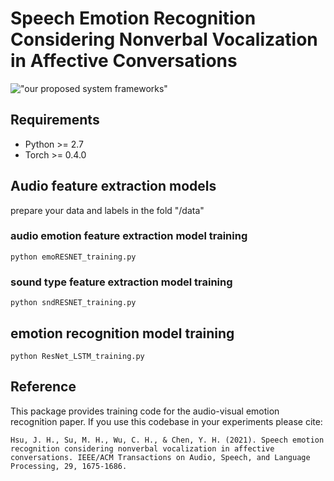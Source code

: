 # Speech Emotion Recognition Considering Nonverbal Vocalization in Affective Conversations

!["our proposed system frameworks"](https://github.com/Xuplussss/ResnetLstmSER/blob/main/SF.png?raw=true)

## Requirements
- Python >= 2.7
- Torch >= 0.4.0

## Audio feature extraction models
prepare your data and labels in the fold "/data"
### audio emotion feature extraction model training
```
python emoRESNET_training.py
```

### sound type feature extraction model training
```
python sndRESNET_training.py
```

## emotion recognition model training
```
python ResNet_LSTM_training.py
```

## Reference
This package provides training code for the audio-visual emotion recognition paper. If you use this codebase in your experiments please cite: 

`Hsu, J. H., Su, M. H., Wu, C. H., & Chen, Y. H. (2021). Speech emotion recognition considering nonverbal vocalization in affective conversations. IEEE/ACM Transactions on Audio, Speech, and Language Processing, 29, 1675-1686.`
